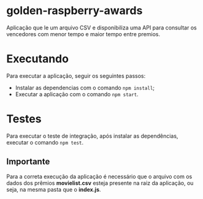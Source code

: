 # golden-raspberry-awards
Aplicação que le um arquivo CSV e disponibiliza uma API para consultar os vencedores com menor tempo e maior tempo entre premios.

# Executando
Para executar a aplicação, seguir os seguintes passos:
- Instalar as dependencias com o comando `npm install`;
- Executar a aplicação com o comando `npm start`.

# Testes
Para executar o teste de integração, após instalar as dependências, executar o comando `npm test`.

## Importante
Para a correta execução da aplicação é necessário que o arquivo com os dados dos prêmios **movielist.csv** esteja presente na raiz da aplicação, ou seja, na mesma pasta que o **index.js**.